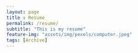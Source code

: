 ```yaml
--- 
layout: page
title : Resume 
permalink: /resume/
subtitle: "This is my resume" 
feature-img: "assets/img/pexels/computer.jpeg"
tags: [Archive]
---
```



